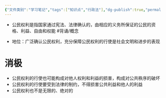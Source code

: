 ```yaml
---
{"文件类别":"学习笔记","tags":["知识点","行政法"],"dg-publish":true,"permalink":"/学习笔记studyup/知识点cheese/公民权利/","dgPassFrontmatter":true,"created":"2024-09-12T15:53:11.620+08:00","updated":"2024-10-25T12:08:23.577+08:00"}
---
```


- 公民权利是指国家通过宪法、法律确认的，由相应的义务所保证的公民的资格、利益、自由和权能 #背诵/概念 

- 地位：广泛确认公民权利，充分保障公民权利的行使是社会文明和进步的表现
# 消极
- 公民权利的行使也可能构成对他人权利和利益的损害，构成对公共秩序的破坏
- 公民权利的行使要受到法律的制约，不得损害公共利益和他人的利益
- 公民权利也不是无限的、绝对的